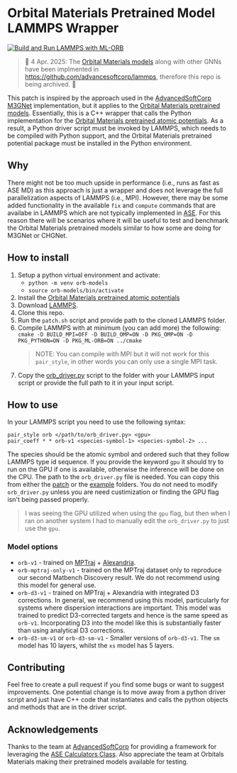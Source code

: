 # Orbital Materials Pretrained Model LAMMPS Wrapper
[![Build and Run LAMMPS with ML-ORB](https://github.com/stefanbringuier/ORB-LAMMPS-PATCH/actions/workflows/build_and_run.yaml/badge.svg)](https://github.com/stefanbringuier/ORB-LAMMPS-PATCH/actions/workflows/build_and_run.yaml)

> 🚩 4 Apr. 2025: The [Orbital Materials models](https://github.com/orbital-materials/orb-models) along with other GNNs have been implmented in <https://github.com/advancesoftcorp/lammps>, therefore this repo is being archived. 🚩
> 
This patch is inspired by the approach used in the [AdvancedSoftCorp](https://github.com/advancesoftcorp/lammps) [M3GNet](https://github.com/advancesoftcorp/lammps/tree/based-on-lammps_2Aug2023/src/ML-M3GNET) implementation, but it applies to the [Orbital Materials pretrained models](https://github.com/orbital-materials/orb-models). Essentially, this is a C++ wrapper that calls the Python implementation for the [Orbital Materials pretrained atomic potentials](https://github.com/orbital-materials/orb-models). As a result, a Python driver script must be invoked by LAMMPS, which needs to be compiled with Python support, and the Orbital Materials pretrained potential package must be installed in the Python environment.


## Why
There might not be too much upside in performance (i.e., runs as fast as ASE MD) as this approach is just a wrapper and does not leverage the full parallelization aspects of LAMMPS (i.e., MPI). However, there may be some added functionality in the available `fix` and `compute` commands that are availabe in LAMMPS which are not typically implemented in [ASE](https://wiki.fysik.dtu.dk/ase). For this reason there will be scenarios where it will be useful to test and benchmark the Orbital Materials pretrained models similar to how some are doing for M3GNet or CHGNet.

## How to install
1. Setup a python virtual environment and activate:
   - `python -m venv orb-models`
   - `source orb-models/bin/activate`
2. Install the [Orbital Materials pretrained atomic potentials](https://github.com/orbital-materials/orb-models)
3. Download [LAMMPS](https://lammps.org).
4. Clone this repo.
5. Run the `patch.sh` script and provide path to the cloned LAMMPS folder.
6. Compile LAMMPS with at minimum (you can add more) the following: `cmake -D BUILD_MPI=OFF -D BUILD_OMP=ON -D PKG_OMP=ON -D PKG_PYTHON=ON -D PKG_ML-ORB=ON ../cmake`
   > NOTE: You can compile with MPI but it will not work for this `pair_style`, in other words you can only use a single MPI task.
7. Copy the [orb_driver.py](patch/orb_driver.py) script to the folder with your LAMMPS input script or provide the full path to it in your input script.

## How to use

In your LAMMPS script you need to use the following syntax:

```
pair_style orb </path/to/orb_driver.py> <gpu>
pair_coeff * * orb-v1 <species-symbol-1> <species-symbol-2> ...
```

The species should be the atomic symbol and ordered such that they follow LAMMPS type id sequence. If you provide the keyword `gpu` it should try to run on the GPU if one is available, otherwise the inference will be done on the CPU. The path to the `orb_driver.py` file is needed. You can copy this from either the [patch](patch) or the [example](example) folders. You do not need to modify `orb_driver.py` unless you are need custimization or finding the GPU flag isn't being passed properly.
> I was seeing the GPU utilized when using the `gpu` flag, but then when I ran on another system I had to manually edit the `orb_driver.py` to just use the `gpu`.


### Model options

- `orb-v1` - trained on [MPTraj](https://figshare.com/articles/dataset/Materials_Project_Trjectory_MPtrj_Dataset/23713842?file=41619375) + [Alexandria](https://alexandria.icams.rub.de/).
- `orb-mptraj-only-v1` - trained on the MPTraj dataset only to reproduce our second Matbench Discovery result. We do not recommend using this model for general use.
- `orb-d3-v1` - trained on MPTraj + Alexandria with integrated D3 corrections. In general, we recommend using this model, particularly for systems where dispersion interactions are important. This model was trained to predict D3-corrected targets and hence is the same speed as `orb-v1`. Incorporating D3 into the model like this is substantially faster than using analytical D3 corrections.
- `orb-d3-sm-v1` or `orb-d3-sm-v1` - Smaller versions of `orb-d3-v1`. The `sm` model has 10 layers, whilst the `xs` model has 5 layers.

## Contributing 
Feel free to create a pull request if you find some bugs or want to suggest improvements. One potential change is to move away from a python driver script and just have C++ code that instantiates and calls the python objects and methods that are in the driver script. 

## Acknowledgements
Thanks to the team at [AdvancedSoftCorp](https://www.advancesoft.jp/) for providing a framework for leveraging the [ASE Calculators Class](https://wiki.fysik.dtu.dk/ase/ase/calculators/calculators.html#calculators). Also appreciate the team at Orbitals Materials making their pretrained models available for testing.
